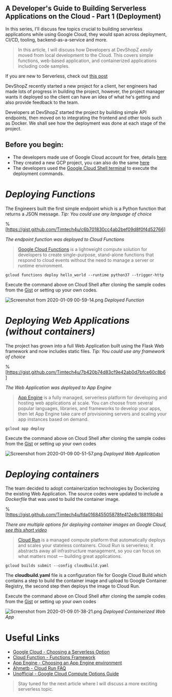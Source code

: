 ## A Developer's Guide to Building Serverless Applications on the Cloud - Part 1 (Deployment)

In this series, I'll discuss few topics crucial to building serverless applications while using Google Cloud, they would span across deployment, CI/CD, tooling, backend-as-a-service and more.

> In this article, I will discuss how Developers at DevShopZ *easily* moved from local development to the Cloud. This covers simple functions, web-based application, and containerized applications including code samples.

If you are new to Serverless, check out [this post](https://fullstackgcp.com/journey-to-serverless-on-google-cloud-platform-ck101zpb2005ek7s1rcsgqnug) 


DevShopZ recently started a new project for a client, her engineers had made lots of progress in building the project, however, the project manager wants it deployed so the client can have an idea of what he's getting and also provide feedback to the team.

Developers at DevShopZ started the project by building simple API endpoints, then moved on to integrating the frontend and other tools such as Docker.
We shall see how the deployment was done at each stage of the project.


## Before you begin:
-  The developers made use of Google Cloud account for free, details [here](cloud.google.com/free) 
-  They created a new GCP project, you can also do the same [here](https://console.cloud.google.com/project)  
-  The developers used the [Google Cloud Shell terminal](https://cloud.google.com/shell/) to execute the deployment commands.


# *Deploying Functions*

The Engineers built the first simple endpoint which is a Python function that returns a JSON message.
_Tip: You could use any language of choice_


%[https://gist.github.com/Timtech4u/c6b701830cc4ab2bef09d8f0f4d52766]


_The endpoint function was deployed to Cloud Functions_


> [Google Cloud Functions](https://cloud.google.com/functions/) is a lightweight compute solution for developers to create single-purpose, stand-alone functions that respond to cloud events without the need to manage a server or runtime environment. 


```
gcloud functions deploy hello_world --runtime python37 --trigger-http
```


Execute the command above on Cloud Shell after cloning the sample codes from the [Gist](https://gist.github.com/Timtech4u/c6b701830cc4ab2bef09d8f0f4d52766) or setting up your own codes.



![Screenshot from 2020-01-09 00-59-14.png](https://cdn.hashnode.com/res/hashnode/image/upload/v1578527996651/66LCVaKKK.png)
_Deployed Function_


# *Deploying Web Applications (without containers)*

The project has grown into a full Web Application built using the Flask Web framework and now includes static files.
_Tip: You could use any framework of choice_

%[https://gist.github.com/Timtech4u/7b420b74d83cf9e42ab0d7bfce60c8b6]

_The Web Application was deployed to App Engine_

>  [App Engine](https://cloud.google.com/appengine/)  is a fully managed, serverless platform for developing and hosting web applications at scale. You can choose from several popular languages, libraries, and frameworks to develop your apps, then let App Engine take care of provisioning servers and scaling your app instances based on demand.

```
gcloud app deploy
```

Execute the command above on Cloud Shell after cloning the sample codes from the [Gist](https://gist.github.com/Timtech4u/7b420b74d83cf9e42ab0d7bfce60c8b6) or setting up your own codes 


![Screenshot from 2020-01-09 00-51-57.png](https://cdn.hashnode.com/res/hashnode/image/upload/v1578527636802/A4E5gRny6.png)
_Deployed Web Application_


# *Deploying containers*

The team decided to adopt containerization technologies by Dockerizing the existing Web Application. The source codes were updated to include a *Dockerfile* that was used to build the container image.


%[https://gist.github.com/Timtech4u/fda016845505878fe412e8c1881f804b]


_There are multiple options for deploying container images on Google Cloud,  [see this short video](https://www.youtube.com/watch?v=jh0fPT-AWwM)_

>  [Cloud Run](https://cloud.google.com/run/) is a managed compute platform that automatically deploys and scales your stateless containers. Cloud Run is serverless; it abstracts away all infrastructure management, so you can focus on what matters most — building great applications.

```
gcloud builds submit --config cloudbuild.yaml
```

The **cloudbuild.yaml** file is a configuration file for Google Cloud Build which contains a step to build the container image and upload to Google Container Registry, the second step then deploys the image to Cloud Run.

Execute the command above on Cloud Shell after cloning the sample codes from the [Gist](https://gist.github.com/Timtech4u/fda016845505878fe412e8c1881f804b) or setting up your own codes 


![Screenshot from 2020-01-09 01-38-21.png](https://cdn.hashnode.com/res/hashnode/image/upload/v1578530328612/oM88yjeJU.png)
_Deployed Containerized Web App_


# Useful Links
-  [Google Cloud - Choosing a Serverless Option](https://cloud.google.com/serverless-options/)
-  [Cloud Function - Functions Framework](https://cloud.google.com/functions/docs/functions-framework)
-  [App Engine -  Choosing an App Engine environment](https://cloud.google.com/appengine/docs/the-appengine-environments)
-  [Ahmetb - Cloud Run FAQ](https://github.com/ahmetb/cloud-run-faq)
-  [Unofficial - Google Cloud Compute Options Guide](https://github.com/Timtech4u/gcp_compute_options_guide)


> Stay tuned for the next article where I will discuss a more exciting serverless topic.